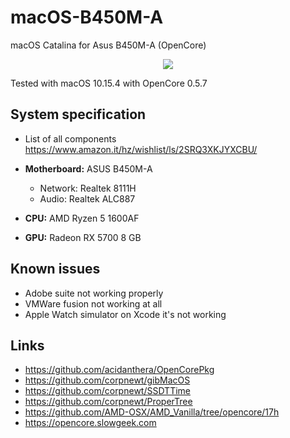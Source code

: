 # macOS-B450M-A
macOS Catalina for Asus B450M-A (OpenCore)

<p align="center">
	<img src="https://2.bp.blogspot.com/-dgdqXmBZbGY/Xqrgij1-wLI/AAAAAAAAA9A/fG3VcDxLUbs4a57qhcawWsHba29oWM7nwCLcBGAsYHQ/s1600/Schermata%2B2020-04-30%2Balle%2B16.28.01.png"/>
</p>

Tested with macOS 10.15.4 with OpenCore 0.5.7

## System specification

* List of all components https://www.amazon.it/hz/wishlist/ls/2SRQ3XKJYXCBU/

* **Motherboard:** ASUS B450M-A
	* Network: Realtek 8111H
	* Audio: Realtek ALC887

* **CPU:** AMD Ryzen 5 1600AF
* **GPU:** Radeon RX 5700 8 GB


## Known issues

* Adobe suite not working properly
* VMWare fusion not working at all
* Apple Watch simulator on Xcode it's not working

## Links

* https://github.com/acidanthera/OpenCorePkg
* https://github.com/corpnewt/gibMacOS
* https://github.com/corpnewt/SSDTTime
* https://github.com/corpnewt/ProperTree
* https://github.com/AMD-OSX/AMD_Vanilla/tree/opencore/17h
* https://opencore.slowgeek.com
